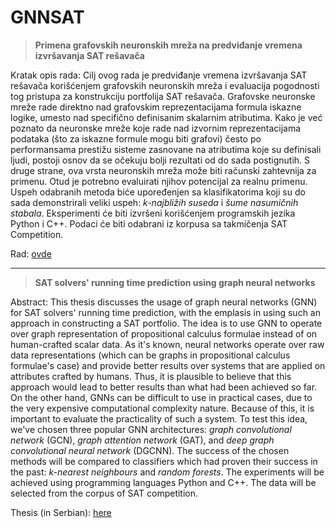 # GNNSAT

> **Primena grafovskih neuronskih mreža na predviđanje vremena izvršavanja SAT rešavača**

Kratak opis rada: Cilj ovog rada je predviđanje vremena izvršavanja SAT rešavača korišćenjem grafovskih neuronskih mreža i evaluacija pogodnosti tog pristupa za konstrukciju portfolija SAT rešavača. Grafovske neuronske mreže rade direktno nad grafovskim reprezentacijama formula iskazne logike, umesto nad specifično definisanim skalarnim atributima. Kako je već poznato da neuronske mreže koje rade nad izvornim reprezentacijama podataka (što za iskazne formule mogu biti grafovi) često po performansama prestižu sisteme zasnovane na atributima koje su definisali ljudi, postoji osnov da se očekuju bolji rezultati od do sada postignutih. S druge strane, ova vrsta neuronskih mreža može biti računski zahtevnija za primenu. Otud je potrebno evaluirati njihov potencijal za realnu primenu. Uspeh odabranih metoda biće upoređenjen sa klasifikatorima koji su do sada demonstrirali veliki uspeh: _k-najbližih suseda_ i _šume nasumičnih stabala_. Eksperimenti će biti izvršeni korišćenjem programskih jezika Python i C++. Podaci će biti odabrani iz korpusa sa takmičenja SAT Competition.

Rad: [ovde](http://www.racunarstvo.matf.bg.ac.rs/MasterRadovi/2020_06_02_NikolaAjzenhamer/rad.pdf)

---

> **SAT solvers' running time prediction using graph neural networks**

Abstract: This thesis discusses the usage of graph neural networks (GNN) for SAT solvers' running time prediction, with the emplasis in using such an approach in constructing a SAT portfolio. The idea is to use GNN to operate over graph representation of propositional calculus formulae instead of on human-crafted scalar data. As it's known, neural networks operate over raw data representations (which can be graphs in propositional calculus formulae's case) and provide better results over systems that are applied on attributes crafted by humans. Thus, it is plausible to believe that this approach would lead to better results than what had been achieved so far. On the other hand, GNNs can be difficult to use in practical cases, due to the very expensive computational complexity nature. Because of this, it is important to evaluate the practicality of such a system. To test this idea, we've chosen three popular GNN architectures: _graph convolutional network_ (GCN), _graph attention network_ (GAT), and _deep graph convolutional neural network_ (DGCNN). The success of the chosen methods will be compared to classifiers which had proven their success in the past: _k-nearest neighbours_ and _random forests_. The experiments will be achieved using programming languages Python and C++. The data will be selected from the corpus of SAT competition.

Thesis (in Serbian): [here](http://www.racunarstvo.matf.bg.ac.rs/MasterRadovi/2020_06_02_NikolaAjzenhamer/rad.pdf)
